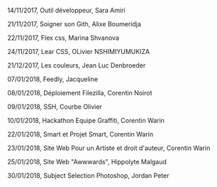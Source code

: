 14/11/2017, Outil développeur, Sara Amiri

21/11/2017, Soigner son Gith, Alixe Boumeridja

22/11/2017, Flex css, Marina Shvanova

24/11/2017, Lear CSS, OLivier NSHIMIYUMUKIZA  

21/12/2017, Les couleurs, Jean Luc Denbroeder  

07/01/2018, Feedly, Jacqueline

08/01/2018, Déploiement Filezilla, Corentin Noirot

09/01/2018, SSH, Courbe Olivier

10/01/2018, Hackathon Equipe Graffiti, Corentin Warin

22/01/2018, Smart et Projet Smart, Corentin Warin

23/01/2018, Site Web Pour un Artiste et droit d'auteur, Corentin Warin

25/01/2018, Site Web "Awwwards", Hippolyte Malgaud

30/01/2018, Subject Selection Photoshop, Jordan Peter

